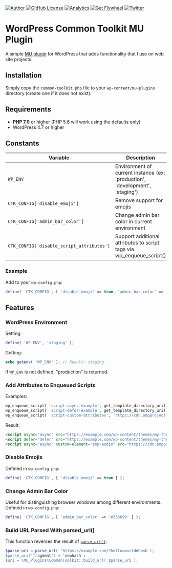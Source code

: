 [![Author](https://img.shields.io/badge/author-Daniel%20M.%20Hendricks-lightgrey.svg?colorB=9900cc&style=flat-square)](https://www.danhendricks.com/?utm_source=github.com&utm_medium=campaign&utm_content=button&utm_campaign=wordpress-mu-common-toolkit)
[![GitHub License](https://img.shields.io/badge/license-GPLv2-yellow.svg?style=flat-square)](https://raw.githubusercontent.com/dmhendricks/wordpress-mu-common-toolkit/master/LICENSE)
[![Analytics](https://ga-beacon.appspot.com/UA-67333102-2/dmhendricks/wordpress-mu-common-toolkit?flat)](https://github.com/igrigorik/ga-beacon/?utm_source=github.com&utm_medium=referral&utm_content=button&utm_campaign=dmhendricks%2Fwordpress-mu-common-toolkit)
[![Get Flywheel](https://img.shields.io/badge/hosting-Flywheel-green.svg?style=flat-square&label=compatible&colorB=AE2A21)](https://share.getf.ly/e25g6k?utm_source=github.com&utm_medium=campaign&utm_content=button&utm_campaign=dmhendricks%2Fwordpress-mu-common-toolkit)
[![Twitter](https://img.shields.io/twitter/url/https/github.com/dmhendricks/wordpress-mu-common-toolkit.svg?style=social)](https://twitter.com/danielhendricks)

# WordPress Common Toolkit MU Plugin

A simple [MU plugin](https://codex.wordpress.org/Must_Use_Plugins) for WordPress that adds functionality that I use on web site projects.

## Installation

Simply copy the `common-toolkit.php` file to your `wp-content/mu-plugins` directory (create one if it does not exist).

## Requirements

- **PHP 7.0** or higher (PHP 5.6 will work using the defaults only)
- WordPress 4.7 or higher

## Constants

| **Variable**                              | **Description**                                                              | **Type** | **Default** |
|-------------------------------------------|------------------------------------------------------------------------------|----------|-------------|
| `WP_ENV`                                  | Environment of current instance (ex: 'production', 'development', 'staging') | string   | "production"  |
| `CTK_CONFIG['disable_emoji']`             | Remove support for emojis                                                    | bool     | false         |
| `CTK_CONFIG['admin_bar_color']`           | Change admin bar color in current environment                                | string   | _null_        |
| `CTK_CONFIG['disable_script_attributes']` | Support additional attributes to script tags via wp_enqueue_script()         | bool     | false         |

### Example

Add to your `wp-config.php`:

```php
define( 'CTK_CONFIG', [ 'disable_emoji' => true, 'admin_bar_color' => '#336699' ] );
```

## Features

### WordPress Environment

Setting:

```php
define( 'WP_ENV', 'staging' );
```

Getting:

```php
echo getenv( 'WP_ENV' ); // Result: staging
```

If `WP_ENV` is not defined, "production" is returned.

### Add Attributes to Enqueued Scripts

Examples:

```php
wp_enqueue_script( 'script-async-example', get_template_directory_uri() . '/assets/js/script.js#async' );
wp_enqueue_script( 'script-defer-example', get_template_directory_uri() . '/assets/js/script.js#defer' );
wp_enqueue_script( 'script-custom-attributes', 'https://cdn.ampproject.org/v0/amp-audio-0.1.js?custom_attribute[]=custom-element|amp-audio#asyc' );
```

Result:

```html
<script async="async" src="https://example.com/wp-content/themes/my-theme/assets/js/script.js?ver=5.0.0"></script>
<script defer="defer" src="https://example.com/wp-content/themes/my-theme/assets/js/script.js?ver=5.0.0"></script>
<script async="async" custom-element="amp-audio" src="https://cdn.ampproject.org/v0/amp-audio-0.1.js?ver=5.0.0"></script>
```

### Disable Emojis

Defined in `wp-config.php`:

```php
define( 'CTK_CONFIG', [ 'disable_emoji' => true ] );
```

### Change Admin Bar Color

Useful for distinguishing browser windows among different environments. Defined in `wp-config.php`:

```php
define( 'CTK_CONFIG', [ 'admin_bar_color' => '#336699' ] );
```

### Build URL Parsed With parsed_url()

This function reverses the result of [`parse_url()`](http://php.net/manual/en/function.parse-url.php):

```php
$parse_uri = parse_url( 'https://example.com/?hello=world#hash );
$parse_uri['fragment'] = 'newhash';
$uri = \MU_Plugins\CommonToolkit::build_url( $parse_uri );
```